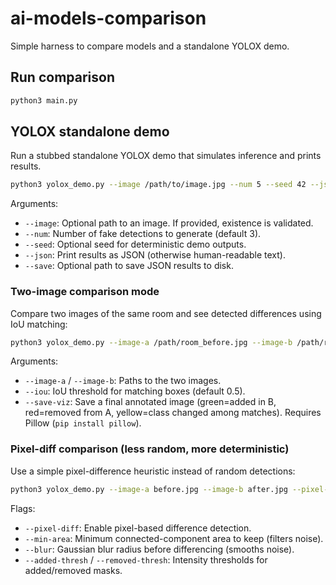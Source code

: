 # ai-models-comparison

Simple harness to compare models and a standalone YOLOX demo.

## Run comparison

```bash
python3 main.py
```

## YOLOX standalone demo

Run a stubbed standalone YOLOX demo that simulates inference and prints results.

```bash
python3 yolox_demo.py --image /path/to/image.jpg --num 5 --seed 42 --json --save ./outputs/yolox_demo.json
```

Arguments:
- `--image`: Optional path to an image. If provided, existence is validated.
- `--num`: Number of fake detections to generate (default 3).
- `--seed`: Optional seed for deterministic demo outputs.
- `--json`: Print results as JSON (otherwise human-readable text).
- `--save`: Optional path to save JSON results to disk.

### Two-image comparison mode

Compare two images of the same room and see detected differences using IoU matching:

```bash
python3 yolox_demo.py --image-a /path/room_before.jpg --image-b /path/room_after.jpg --num 8 --iou 0.5 --json --save ./outputs/yolox_compare.json --save-viz ./outputs/yolox_compare_viz.jpg
```

Arguments:
- `--image-a` / `--image-b`: Paths to the two images.
- `--iou`: IoU threshold for matching boxes (default 0.5).
- `--save-viz`: Save a final annotated image (green=added in B, red=removed from A, yellow=class changed among matches). Requires Pillow (`pip install pillow`).

### Pixel-diff comparison (less random, more deterministic)

Use a simple pixel-difference heuristic instead of random detections:

```bash
python3 yolox_demo.py --image-a before.jpg --image-b after.jpg --pixel-diff --min-area 300 --blur 2.5 --added-thresh 25 --removed-thresh 25 --save-viz ./outputs/yolox_compare_viz.jpg --json --save ./outputs/yolox_compare.json
```

Flags:
- `--pixel-diff`: Enable pixel-based difference detection.
- `--min-area`: Minimum connected-component area to keep (filters noise).
- `--blur`: Gaussian blur radius before differencing (smooths noise).
- `--added-thresh` / `--removed-thresh`: Intensity thresholds for added/removed masks.
